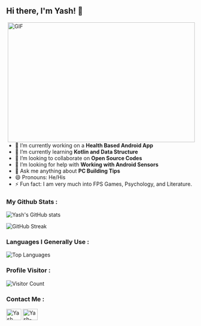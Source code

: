 ## Hi there, I'm Yash! 👋

<img align="right" alt="GIF" src="https://user-images.githubusercontent.com/57872757/129393940-63db4644-578d-4531-9c63-3108ee0c5715.gif" width="500" height="320" /></br>

- 🔭 I’m currently working on a <b>Health Based Android App</b>
- 🌱 I’m currently learning <b>Kotlin and Data Structure</b>
- 👯 I’m looking to collaborate on <b>Open Source Codes</b>
- 🤔 I’m looking for help with <b>Working with Android Sensors</b>
- 💬 Ask me anything about <b>PC Building Tips</b>
- 😄 Pronouns: He/His
- ⚡ Fun fact: I am very much into FPS Games, Psychology, and Literature.

### My Github Stats :
![Yash's GitHub stats](https://github-readme-stats.vercel.app/api?username=Yash-Raj-Singh&count_private=true&show_icons=true&theme=radical)

![GitHub Streak](https://github-readme-streak-stats.herokuapp.com/?user=Yash-Raj-Singh&theme=radical)

### Languages I Generally Use :
![Top Languages](https://github-readme-stats.vercel.app/api/top-langs/?username=Yash-Raj-Singh&theme=radical)

### Profile Visitor :
![Visitor Count](https://profile-counter.glitch.me/{Yash-Raj-Singh}/count.svg)

### Contact Me : 
<a href="https://www.instagram.com/chargedpositive" target="blank"><img align="center" src="https://raw.githubusercontent.com/rahuldkjain/github-profile-readme-generator/master/src/images/icons/Social/instagram.svg" alt="Yash" height="30" width="40" /></a>
<a href="https://www.linkedin.com/in/yash-raj-singh-618385191/" target="blank"><img align="center" src="https://raw.githubusercontent.com/rahuldkjain/github-profile-readme-generator/master/src/images/icons/Social/linked-in-alt.svg" alt="Yash-Raj-Singh" height="30" width="40" /></a>
